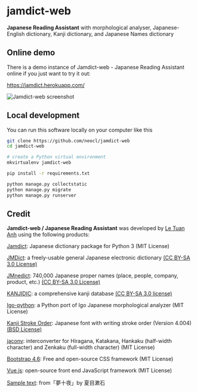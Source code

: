 # jamdict-web

**Japanese Reading Assistant** with morphological analyser, Japanese-English dictionary, Kanji dictionary, and Japanese Names dictionary

## Online demo

There is a demo instance of Jamdict-web - Japanese Reading Assistant online if you just want to try it out:

https://jamdict.herokuapp.com/

![Jamdict-web screenshot](https://raw.githubusercontent.com/wiki/neocl/jamdict-web/images/jamdict-screenshot.png)

## Local development

You can run this software locally on your computer like this

```bash
git clone https://github.com/neocl/jamdict-web
cd jamdict-web

# create a Python virtual environment
mkvirtualenv jamdict-web

pip install -r requirements.txt

python manage.py collectstatic
python manage.py migrate
python manage.py runserver
```

## Credit

**Jamdict-web / Japanese Reading Assistant** was developed by [Le Tuan Anh](https://github.com/letuananh) using the following products:

[Jamdict](https://github.com/neocl/jamdict): Japanese dictionary package for Python 3 (MIT License)

[JMDict](https://www.edrdg.org/wiki/index.php/Main_Page#The_JMdict.2FEDICT_Project): a freely-usable general Japanese electronic dictionary [(CC BY-SA 3.0 License)](https://www.edrdg.org/edrdg/licence.html)

[JMnedict](https://www.edrdg.org/wiki/index.php/Main_Page#The_ENAMDICT.2FJMnedict_Project): 740,000 Japanese proper names (place, people, company, product, etc.) [(CC BY-SA 3.0 License)](https://www.edrdg.org/edrdg/licence.html)

[KANJIDIC](http://www.edrdg.org/wiki/index.php/Main_Page#The_KANJIDIC_Project): a comprehensive kanji database [(CC BY-SA 3.0 license)](https://www.edrdg.org/edrdg/licence.html)

[Igo-python](https://pypi.org/project/igo-python/): a Python port of Igo Japanese morphological analyzer (MIT License)

[Kanji Stroke Order](https://www.nihilist.org.uk): Japanese font with writing stroke order (Version 4.004) [(BSD License)](https://www.nihilist.org.uk)

[jaconv](https://pypi.org/project/jaconv/): interconverter for Hiragana, Katakana, Hankaku (half-width character) and Zenkaku (full-width character) (MIT License)

[Bootstrap 4.6](https://getbootstrap.com/docs/4.6): Free and open-source CSS framework (MIT License)

[Vue.js](https://vuejs.org): open-source front end JavaScript framework (MIT License)

[Sample text](https://www.aozora.gr.jp/cards/000148/files/799_14972.html): from「夢十夜」by 夏目漱石

